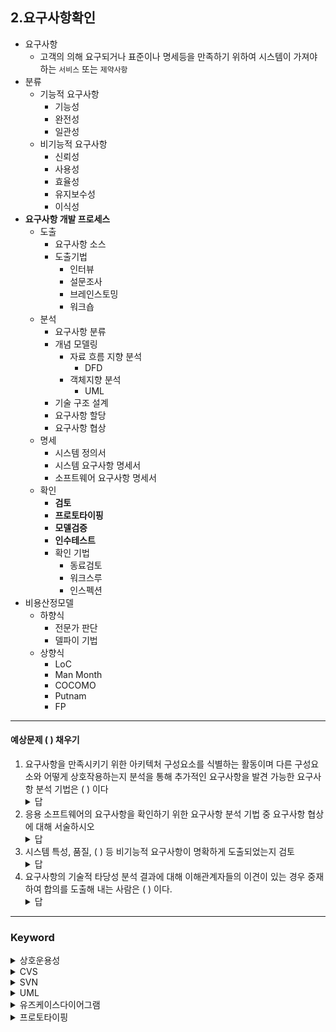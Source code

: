 ## 2.요구사항확인
- 요구사항
  - 고객의 의해 요구되거나 표준이나 명세등을 만족하기 위하여 시스템이 가져야 하는 `서비스` 또는 `제약사항`
- 분류
  - 기능적 요구사항
    - 기능성
    - 완전성
    - 일관성
  - 비기능적 요구사항
    - 신뢰성
    - 사용성
    - 효율성
    - 유지보수성
    - 이식성
- <b>요구사항 개발 프로세스</b>
  - 도출
    - 요구사항 소스
    - 도출기법
      - 인터뷰
      - 설문조사
      - 브레인스토밍
      - 워크숍
  - 분석
    - 요구사항 분류
    - 개념 모델링
      - 자료 흐름 지향 분석
        - DFD
      - 객체지향 분석
        - UML
    - 기술 구조 설계
    - 요구사항 할당
    - 요구사항 협상
  - 명세
    - 시스템 정의서
    - 시스템 요구사항 명세서
    - 소프트웨어 요구사항 명세서
  - 확인
    - <b>검토
    - 프로토타이핑
    - 모델검증
    - 인수테스트</b>
    - 확인 기법
      - 동료검토
      - 워크스루
      - 인스펙션
- 비용산정모델
  - 하향식
    - 전문가 판단
    - 델파이 기법
  - 상향식
    - LoC
    - Man Month
    - COCOMO
    - Putnam
    - FP
---
#### 예상문제 ( ) 채우기
1. 요구사항을 만족시키기 위한 아키텍처 구성요소를 식별하는 활동이며 다른 구성요소와 어떻게 상호작용하는지 분석을 통해 추가적인 요구사항을 발견 가능한 요구사항 분석 기법은 ( ) 이다
    <details>
        <summary>답</summary>
        요구사항 할당
    </details>
2. 응용 소프트웨어의 요구사항을 확인하기 위한 요구사항 분석 기법 중 요구사항 협상에 대해 서술하시오
    <details>
        <summary>답</summary>
        요구사항 협상은 두 명의 이해관계자가 서로 상충되는 내용을 요구하는경우, 어느 한쪽을 지지하기보다는 적절한 지점에서 합의하기 위한 기법 
    </details>
3. 시스템 특성, 품질, ( ) 등 비기능적 요구사항이 명확하게 도출되었는지 검토
    <details>
        <summary>답</summary>
        제약사항
    </details>
4. 요구사항의 기술적 타당성 분석 결과에 대해 이해관계자들의 이견이 있는 경우 중재하여 합의를 도출해 내는 사람은 ( ) 이다.
    <details>
        <summary>답</summary>
        PM; Project Managerm, 프로젝트 관리자
    </details>
---
### Keyword
<details>
    <summary>상호운용성</summary>
    다른 목적을 지닌 2개 이상 시스템들이 상호 간 정보 및 서비스를 교환하면서 효과적으로 운용될 수 있는 시스템의 능력
</details>
<details>
    <summary>CVS</summary>
    서버와 클라이언트로 구성되어 다수의 인원이 동시에 범용적인 운영체제로 접근 가능하여 버전 관리가 가능한 형사 관리 도구
</details>
<details>
    <summary>SVN</summary>
    하나의 서버에서 소스를 쉽고 유용하게 관리할 수 있게 도와주는 형상 관리 도구
</details>
<details>
    <summary>UML</summary>
    객체지향 소프트웨어 개발과정에서 산출물을 명세화, 시각화, 문서화할 시 사용되는 모델링 기술과 방법론을 통합해 만든 표준화된 범용 모델링 언어
</details>
<details>
    <summary>유즈케이스다이어그램</summary>
    요구사항들 가운데서 기능적인 요구사항을 유스케이스란 단위로 표현하고 액터와 시스템의 관계를 표현한 다이어그램
</details>
<details>
    <summary>프로토타이핑</summary>
    사용자가 요구한 주요 기능을 프로토타입을 ㅗ구현하여, 사용자의 피드백을 통해 개선, 보완하여 완성 소프트웨어를 만들어가는 기법
</details>

